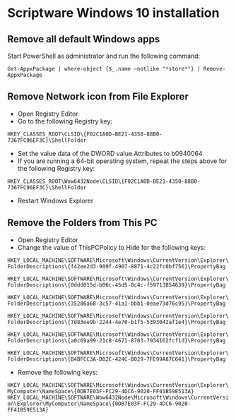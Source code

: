 # Scriptware Windows 10 installation

## Remove all default Windows apps

Start PowerShell as administrator and run the following command:

```Get-AppxPackage | where-object {$_.name –notlike "*store*"} | Remove-AppxPackage```

## Remove Network icon from File Explorer

* Open Registry Editor
* Go to the following Registry key:

```HKEY_CLASSES_ROOT\CLSID\{F02C1A0D-BE21-4350-88B0-7367FC96EF3C}\ShellFolder```

* Set the value data of the DWORD value Attributes to b0940064
* If you are running a 64-bit operating system, repeat the steps above for the following Registry key:

```HKEY_CLASSES_ROOT\Wow6432Node\CLSID\{F02C1A0D-BE21-4350-88B0-7367FC96EF3C}\ShellFolder```

* Restart Windows Explorer

## Remove the Folders from This PC

* Open Registry Editor
* Change the value of ThisPCPolicy to Hide for the following keys:

```HKEY_LOCAL_MACHINE\SOFTWARE\Microsoft\Windows\CurrentVersion\Explorer\FolderDescriptions\{f42ee2d3-909f-4907-8871-4c22fc0bf756}\PropertyBag```

```HKEY_LOCAL_MACHINE\SOFTWARE\Microsoft\Windows\CurrentVersion\Explorer\FolderDescriptions\{0ddd015d-b06c-45d5-8c4c-f59713854639}\PropertyBag```

```HKEY_LOCAL_MACHINE\SOFTWARE\Microsoft\Windows\CurrentVersion\Explorer\FolderDescriptions\{35286a68-3c57-41a1-bbb1-0eae73d76c95}\PropertyBag```

```HKEY_LOCAL_MACHINE\SOFTWARE\Microsoft\Windows\CurrentVersion\Explorer\FolderDescriptions\{7d83ee9b-2244-4e70-b1f5-5393042af1e4}\PropertyBag```

```HKEY_LOCAL_MACHINE\SOFTWARE\Microsoft\Windows\CurrentVersion\Explorer\FolderDescriptions\{a0c69a99-21c8-4671-8703-7934162fcf1d}\PropertyBag```

```HKEY_LOCAL_MACHINE\SOFTWARE\Microsoft\Windows\CurrentVersion\Explorer\FolderDescriptions\{B4BFCC3A-DB2C-424C-B029-7FE99A87C641}\PropertyBag```

* Remove the following keys:

```HKEY_LOCAL_MACHINE\SOFTWARE\Microsoft\Windows\CurrentVersion\Explorer\MyComputer\NameSpace\{0DB7E03F-FC29-4DC6-9020-FF41B59E513A}```
```HKEY_LOCAL_MACHINE\SOFTWARE\Wow6432Node\Microsoft\Windows\CurrentVersion\Explorer\MyComputer\NameSpace\{0DB7E03F-FC29-4DC6-9020-FF41B59E513A}```

